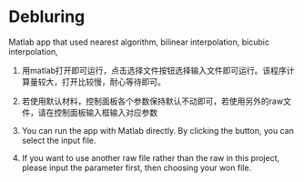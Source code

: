 # Debluring
Matlab app that used nearest algorithm, bilinear interpolation, bicubic interpolation,

1. 用matlab打开即可运行，点击选择文件按钮选择输入文件即可运行。该程序计算量较大，打开比较慢，耐心等待即可。
2. 若使用默认材料，控制面板各个参数保持默认不动即可，若使用另外的raw文件，请在控制面板输入框输入对应参数


1. You can run the app with Matlab directly. By clicking the button, you can select the input file.
2. If you want to use another raw file rather than the raw in this project, please input the parameter first, then choosing your won file. 
